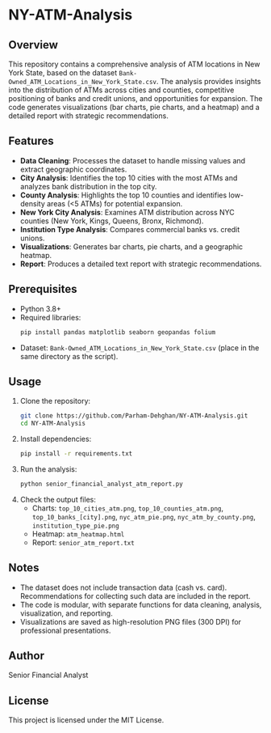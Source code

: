 # NY-ATM-Analysis

## Overview
This repository contains a comprehensive analysis of ATM locations in New York State, based on the dataset `Bank-Owned_ATM_Locations_in_New_York_State.csv`. The analysis provides insights into the distribution of ATMs across cities and counties, competitive positioning of banks and credit unions, and opportunities for expansion. The code generates visualizations (bar charts, pie charts, and a heatmap) and a detailed report with strategic recommendations.

## Features
- **Data Cleaning**: Processes the dataset to handle missing values and extract geographic coordinates.
- **City Analysis**: Identifies the top 10 cities with the most ATMs and analyzes bank distribution in the top city.
- **County Analysis**: Highlights the top 10 counties and identifies low-density areas (<5 ATMs) for potential expansion.
- **New York City Analysis**: Examines ATM distribution across NYC counties (New York, Kings, Queens, Bronx, Richmond).
- **Institution Type Analysis**: Compares commercial banks vs. credit unions.
- **Visualizations**: Generates bar charts, pie charts, and a geographic heatmap.
- **Report**: Produces a detailed text report with strategic recommendations.

## Prerequisites
- Python 3.8+
- Required libraries:
  ```bash
  pip install pandas matplotlib seaborn geopandas folium
  ```
- Dataset: `Bank-Owned_ATM_Locations_in_New_York_State.csv` (place in the same directory as the script).

## Usage
1. Clone the repository:
   ```bash
   git clone https://github.com/Parham-Dehghan/NY-ATM-Analysis.git
   cd NY-ATM-Analysis
   ```
2. Install dependencies:
   ```bash
   pip install -r requirements.txt
   ```
3. Run the analysis:
   ```bash
   python senior_financial_analyst_atm_report.py
   ```
4. Check the output files:
   - Charts: `top_10_cities_atm.png`, `top_10_counties_atm.png`, `top_10_banks_[city].png`, `nyc_atm_pie.png`, `nyc_atm_by_county.png`, `institution_type_pie.png`
   - Heatmap: `atm_heatmap.html`
   - Report: `senior_atm_report.txt`

## Notes
- The dataset does not include transaction data (cash vs. card). Recommendations for collecting such data are included in the report.
- The code is modular, with separate functions for data cleaning, analysis, visualization, and reporting.
- Visualizations are saved as high-resolution PNG files (300 DPI) for professional presentations.

## Author
Senior Financial Analyst

## License
This project is licensed under the MIT License.
